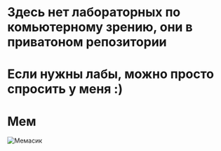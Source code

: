 # Здесь нет лабораторных по комьютерному зрению, они в приватоном репозитории 
# Если нужны лабы, можно просто спросить у меня :) 
# Мем
![Мемасик](https://sun9-29.userapi.com/impg/h90CXckRSXoTUw1Oj4Sw0WtSNc422Kpl6QkNbA/u56qa91ZrmM.jpg?size=570x529&quality=95&sign=9c5366db189593cefb54401a3ca36705&type=album)
